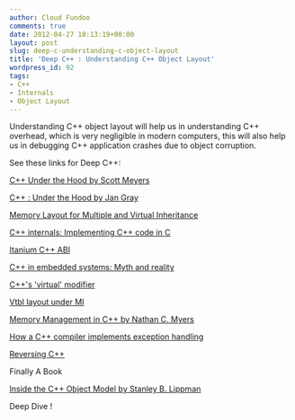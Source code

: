 ```yaml
---
author: Cloud Fundoo
comments: true
date: 2012-04-27 18:13:19+00:00
layout: post
slug: deep-c-understanding-c-object-layout
title: 'Deep C++ : Understanding C++ Object Layout'
wordpress_id: 92
tags:
- C++
- Internals
- Object Layout
---
```


Understanding C++ object layout will help us in understanding C++ overhead, which is very negligible in modern computers, this will also help us in debugging C++ application crashes due to object corruption.

See these links for Deep C++:

[C++ Under the Hood by Scott Meyers](http://www.hanese.nl/~ewout/ESE/INF2/CPP_onder_de_motorkap.pdf)

[C++ : Under the Hood by Jan Gray](http://www.openrce.org/articles/files/jangrayhood.pdf)

[Memory Layout for Multiple and Virtual Inheritance](http://www.phpcompiler.org/articles/virtualinheritance.html)

[C++ internals: Implementing C++ code in C](http://www.avabodh.com/cxxin/cxx.html)

[Itanium C++ ABI](http://sourcery.mentor.com/public/cxx-abi/abi.html)

[C++ in embedded systems: Myth and reality](http://www.eetindia.co.in/ARTICLES/1998FEB/PDF/EEIOL_1998FEB02_EMS_TA.pdf)

[C++'s 'virtual' modifier](http://www.lrdev.com/lr/c/virtual.html)

[Vtbl layout under MI](http://compgroups.net/comp.lang.c++.moderated/vtbl-layout-under-mi/446748)

[Memory Management in C++ by Nathan C. Myers](http://www.cantrip.org/wave12.html)

[How a C++ compiler implements exception handling](http://www.codeproject.com/Articles/2126/How-a-C-compiler-implements-exception-handling)

[Reversing C++](http://www.blackhat.com/presentations/bh-dc-07/Sabanal_Yason/Paper/bh-dc-07-Sabanal_Yason-WP.pdf)

Finally A Book

[Inside the C++ Object Model  by Stanley B. Lippman](http://www.amazon.com/Inside-Object-Model-Stanley-Lippman/dp/0201834545)

Deep Dive !
